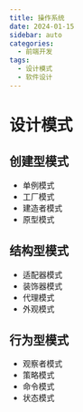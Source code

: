 ```yaml
---
title: 操作系统
date: 2024-01-15
sidebar: auto
categories:
  - 前端开发
tags:
  - 设计模式
  - 软件设计
---
```


# 设计模式

## 创建型模式
- 单例模式
- 工厂模式
- 建造者模式
- 原型模式

## 结构型模式
- 适配器模式
- 装饰器模式
- 代理模式
- 外观模式

## 行为型模式
- 观察者模式
- 策略模式
- 命令模式
- 状态模式 